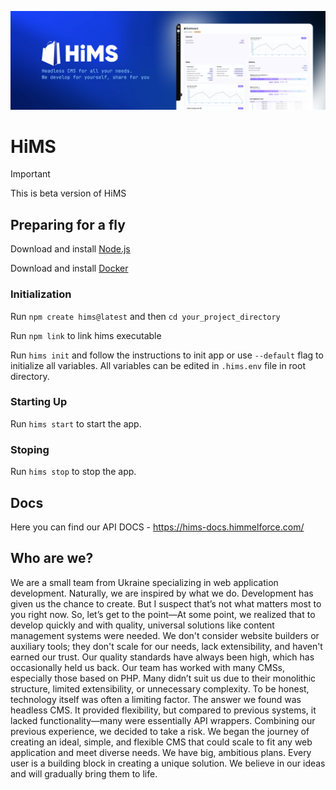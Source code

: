 <p align="center"><img src="baner.jpg" /></p>

# HiMS

> [!IMPORTANT]  
> This is beta version of HiMS

## Preparing for a fly

Download and install [Node.js](https://nodejs.org/en/download/package-manager)

Download and install [Docker](https://docs.docker.com/engine/install)

### Initialization

Run `npm create hims@latest` and then `cd your_project_directory`

Run `npm link` to link hims executable

Run `hims init` and follow the instructions to init app or use `--default` flag to initialize all variables. All variables can be edited in `.hims.env` file in root directory.

### Starting Up

Run `hims start` to start the app.

### Stoping

Run `hims stop` to stop the app.

## Docs

Here you can find our API DOCS - https://hims-docs.himmelforce.com/

## Who are we?

We are a small team from Ukraine specializing in web application development. Naturally, we are inspired by what we do. Development has given us the chance to create. But I suspect that’s not what matters most to you right now. So, let’s get to the point—At some point, we realized that to develop quickly and with quality, universal solutions like content management systems were needed. We don't consider website builders or auxiliary tools; they don't scale for our needs, lack extensibility, and haven't earned our trust. Our quality standards have always been high, which has occasionally held us back. Our team has worked with many CMSs, especially those based on PHP. Many didn’t suit us due to their monolithic structure, limited extensibility, or unnecessary complexity. To be honest, technology itself was often a limiting factor. The answer we found was headless CMS. It provided flexibility, but compared to previous systems, it lacked functionality—many were essentially API wrappers. Combining our previous experience, we decided to take a risk. We began the journey of creating an ideal, simple, and flexible CMS that could scale to fit any web application and meet diverse needs. We have big, ambitious plans. Every user is a building block in creating a unique solution. We believe in our ideas and will gradually bring them to life.
